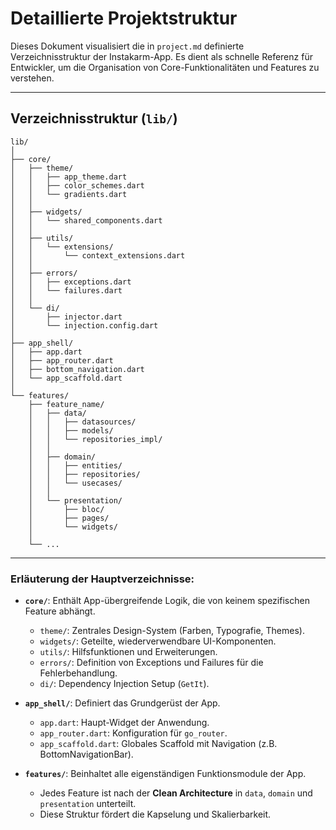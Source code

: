 # Detaillierte Projektstruktur

Dieses Dokument visualisiert die in `project.md` definierte Verzeichnisstruktur der Instakarm-App. Es dient als schnelle Referenz für Entwickler, um die Organisation von Core-Funktionalitäten und Features zu verstehen.

---

## Verzeichnisstruktur (`lib/`)

```
lib/
│
├── core/
│   ├── theme/
│   │   ├── app_theme.dart
│   │   ├── color_schemes.dart
│   │   └── gradients.dart
│   │
│   ├── widgets/
│   │   └── shared_components.dart
│   │
│   ├── utils/
│   │   └── extensions/
│   │       └── context_extensions.dart
│   │
│   ├── errors/
│   │   ├── exceptions.dart
│   │   └── failures.dart
│   │
│   └── di/
│       ├── injector.dart
│       └── injection.config.dart
│
├── app_shell/
│   ├── app.dart
│   ├── app_router.dart
│   ├── bottom_navigation.dart
│   └── app_scaffold.dart
│
└── features/
    ├── feature_name/
    │   ├── data/
    │   │   ├── datasources/
    │   │   ├── models/
    │   │   └── repositories_impl/
    │   │
    │   ├── domain/
    │   │   ├── entities/
    │   │   ├── repositories/
    │   │   └── usecases/
    │   │
    │   └── presentation/
    │       ├── bloc/
    │       ├── pages/
    │       └── widgets/
    │
    └── ...
```

---

### Erläuterung der Hauptverzeichnisse:

- **`core/`**: Enthält App-übergreifende Logik, die von keinem spezifischen Feature abhängt.
  - `theme/`: Zentrales Design-System (Farben, Typografie, Themes).
  - `widgets/`: Geteilte, wiederverwendbare UI-Komponenten.
  - `utils/`: Hilfsfunktionen und Erweiterungen.
  - `errors/`: Definition von Exceptions und Failures für die Fehlerbehandlung.
  - `di/`: Dependency Injection Setup (`GetIt`).

- **`app_shell/`**: Definiert das Grundgerüst der App.
  - `app.dart`: Haupt-Widget der Anwendung.
  - `app_router.dart`: Konfiguration für `go_router`.
  - `app_scaffold.dart`: Globales Scaffold mit Navigation (z.B. BottomNavigationBar).

- **`features/`**: Beinhaltet alle eigenständigen Funktionsmodule der App.
  - Jedes Feature ist nach der **Clean Architecture** in `data`, `domain` und `presentation` unterteilt.
  - Diese Struktur fördert die Kapselung und Skalierbarkeit.
